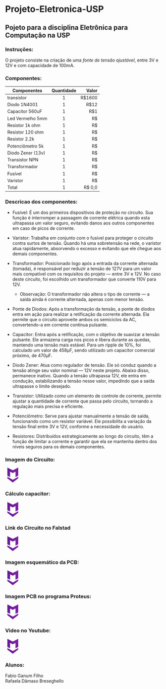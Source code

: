 # Projeto-Eletronica-USP
## Pojeto para a disciplina Eletrônica para Computação na USP
### Instruções:
O projeto consiste na criação de uma *fonte de tensão ajustável*, entre 3V e 12V e com capacidade de 100mA.

### Componentes:
| Componentes   | Quantidade    | Valor |
| ------------- |:-------------:| -----:|
| transistor    | 1 | R$1600 |
| Diodo 1N4001      | 1      |   R$12 |
| Capacitor 560uF | 1      |   R$1 |
|Led Vermelho 5mm | 1| R$
| Resistor 1k ohm | 1| R$
| Resistor 120 ohm | 1| R$
| Resistor 2.2k |1 | R$
| Potenciômetro 5k | 1| R$
| Diodo Zener (13v) | 1| R$
| Transistor NPN | 1| R$
| Transformador |1 | R$
| Fusível |1 | R$
| Varistor | 1| R$
| Total |1 | R$ 0,0

### Descricao dos componentes: 

* Fusível: É um dos primeiros dispositivos de proteção no circuito. Sua função é interromper a passagem de corrente elétrica quando esta ultrapassa um valor seguro, evitando danos aos outros componentes em caso de picos de corrente.

- Varistor: Trabalha em conjunto com o fusível para proteger o circuito contra surtos de tensão. Quando há uma sobretensão na rede, o varistor atua rapidamente, absorvendo o excesso e evitando que ele chegue aos demais componentes.

- Transformador: Posicionado logo após a entrada da corrente alternada (tomada), é responsável por reduzir a tensão de 127V para um valor mais compatível com os requisitos do projeto — entre 3V e 12V. No caso deste circuito, foi escolhido um transformador que converte 110V para 12V.

  * Observação: O transformador não altera o tipo de corrente — a saída ainda é corrente alternada, apenas com menor tensão.

- Ponte de Diodos: Após a transformação da tensão, a ponte de diodos entra em ação para realizar a retificação da corrente alternada. Ela permite que o circuito aproveite ambos os semiciclos da AC, convertendo-a em corrente contínua pulsante.  

- Capacitor: Entra após a retificação, com o objetivo de suavizar a tensão pulsante. Ele armazena carga nos picos e libera durante as quedas, mantendo uma tensão mais estável. Para um ripple de 10%, foi calculado um valor de 458μF, sendo utilizado um capacitor comercial próximo, de 470μF.

- Diodo Zener: Atua como regulador de tensão. Ele só conduz quando a tensão atinge seu valor nominal — 12V neste projeto. Abaixo disso, permanece inativo. Quando a tensão ultrapassa 12V, ele entra em condução, estabilizando a tensão nesse valor, impedindo que a saída ultrapasse o limite desejado.

- Transistor: Utilizado como um elemento de controle de corrente, permite ajustar a quantidade de corrente que passa pelo circuito, tornando a regulação mais precisa e eficiente.

- Potenciômetro: Serve para ajustar manualmente a tensão de saída, funcionando como um resistor variável. Ele possibilita a variação da tensão final entre 3V e 12V, conforme a necessidade do usuário.

- Resistores: Distribuídos estrategicamente ao longo do circuito, têm a função de limitar a corrente e garantir que ela se mantenha dentro dos níveis seguros para os demais componentes.

### Imagem do Circuito:

![alt text](https://github.com/adam-p/markdown-here/raw/master/src/common/images/icon48.png "Logo Title Text 1")

### Cálculo capacitor:

![alt text](https://github.com/adam-p/markdown-here/raw/master/src/common/images/icon48.png "Logo Title Text 1")

### Link do Circuito no Falstad

![alt text](https://github.com/adam-p/markdown-here/raw/master/src/common/images/icon48.png "Logo Title Text 1")

### Imagem esquemático da PCB:

![alt text](https://github.com/adam-p/markdown-here/raw/master/src/common/images/icon48.png "Logo Title Text 1")

### Imagem PCB no programa Proteus:

![alt text](https://github.com/adam-p/markdown-here/raw/master/src/common/images/icon48.png "Logo Title Text 1")

### Video no Youtube:

![alt text](https://github.com/adam-p/markdown-here/raw/master/src/common/images/icon48.png "Logo Title Text 1")

### Alunos:

Fabio Ganum Filho  
Rafaela Dãmaso Breseghello
